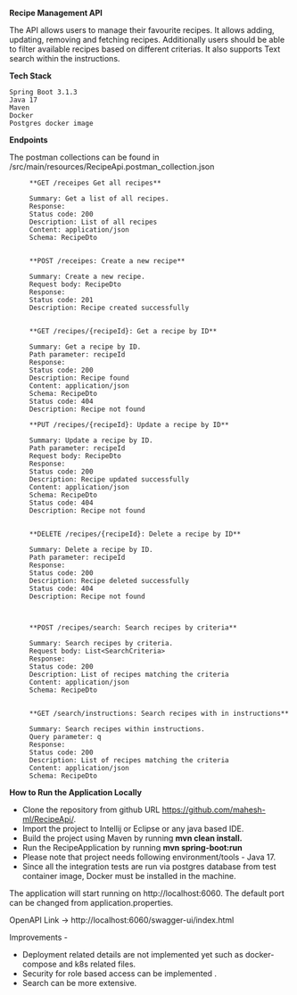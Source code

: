 **Recipe Management API**

The API allows users to manage their favourite recipes. It allows adding, updating, removing and fetching recipes.
Additionally users should be able to filter available recipes based on different criterias.
It also supports Text search within the instructions.

**Tech Stack**

    Spring Boot 3.1.3
    Java 17
    Maven
    Docker
    Postgres docker image

**Endpoints**

The postman collections can be found in /src/main/resources/RecipeApi.postman_collection.json

         **GET /receipes Get all recipes**

         Summary: Get a list of all recipes.
         Response:
         Status code: 200
         Description: List of all recipes
         Content: application/json
         Schema: RecipeDto


         **POST /receipes: Create a new recipe**

         Summary: Create a new recipe.
         Request body: RecipeDto
         Response:
         Status code: 201
         Description: Recipe created successfully

   
         **GET /recipes/{recipeId}: Get a recipe by ID**
   
         Summary: Get a recipe by ID.
         Path parameter: recipeId
         Response:
         Status code: 200
         Description: Recipe found
         Content: application/json
         Schema: RecipeDto
         Status code: 404
         Description: Recipe not found
   
         **PUT /recipes/{recipeId}: Update a recipe by ID**
   
         Summary: Update a recipe by ID.
         Path parameter: recipeId
         Request body: RecipeDto
         Response:
         Status code: 200
         Description: Recipe updated successfully
         Content: application/json
         Schema: RecipeDto
         Status code: 404
         Description: Recipe not found
   
   
         **DELETE /recipes/{recipeId}: Delete a recipe by ID**
   
         Summary: Delete a recipe by ID.
         Path parameter: recipeId
         Response:
         Status code: 200
         Description: Recipe deleted successfully
         Status code: 404
         Description: Recipe not found
   
   
         
         **POST /recipes/search: Search recipes by criteria**
   
         Summary: Search recipes by criteria.
         Request body: List<SearchCriteria>
         Response:
         Status code: 200
         Description: List of recipes matching the criteria
         Content: application/json
         Schema: RecipeDto
   
   
         **GET /search/instructions: Search recipes with in instructions**
   
         Summary: Search recipes within instructions.
         Query parameter: q
         Response:
         Status code: 200
         Description: List of recipes matching the criteria
         Content: application/json
         Schema: RecipeDto

**How to Run the Application Locally**

* Clone the repository from github URL https://github.com/mahesh-ml/RecipeApi/.
* Import the project to Intellij or Eclipse or any java based IDE.
* Build the project using Maven by running **mvn clean install.**
* Run the RecipeApplication by running **mvn spring-boot:run**
* Please note that project needs following environment/tools - Java 17.
* Since all the integration tests are run via postgres database from test container image, Docker must be installed in
  the machine.

The application will start running on http://localhost:6060.
The default port can be changed from application.properties.

OpenAPI Link ->
http://localhost:6060/swagger-ui/index.html

Improvements -

* Deployment related details are not implemented yet such as docker-compose and k8s related files.
* Security for role based access can be implemented .
* Search can be more extensive.